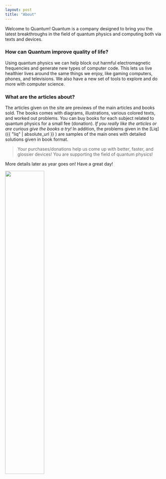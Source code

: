 ```yaml
---
layout: post
title: "About"
---
```



Welcome to Quantum! Quantum is a company designed to bring you the latest breakthroughs in the field of quantum physics and computing both via texts and devices.

### How can Quantum improve quality of life?

Using quantum physics we can help block out harmful electromagnetic frequencies and generate new types of computer code. This lets us live healthier lives around the same things we enjoy, like gaming computers, phones, and televisions. We also have a new set of tools to explore and do more with computer science.

### What are the articles about?

The articles given on the site are previews of the main articles and books sold. The books comes with diagrams, illustrations, various colored texts, and worked out problems. You can buy books for each subject related to quantum physics for a small fee (donation). *If you really like the articles or are curious give the books a try!* In addition, the problems given in the [Liq]({{ "liq" | absolute_url }} ) are samples of the main ones with detailed solutions given in book format.

> Your purchases/donations help us come up with better, faster, and glossier devices! You are supporting the field of quantum physics! 

More details later as year goes on! Have a great day!

<img src="{{ site.images | relative_url }}/stone.png" width="50%" height="50%" />
